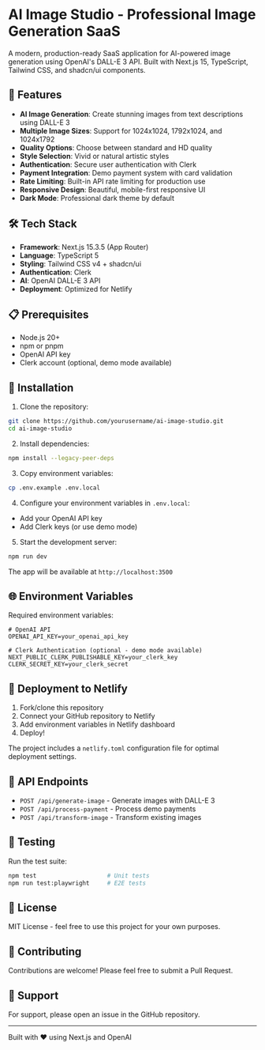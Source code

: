 # AI Image Studio - Professional Image Generation SaaS

A modern, production-ready SaaS application for AI-powered image generation using OpenAI's DALL-E 3 API. Built with Next.js 15, TypeScript, Tailwind CSS, and shadcn/ui components.

## 🚀 Features

- **AI Image Generation**: Create stunning images from text descriptions using DALL-E 3
- **Multiple Image Sizes**: Support for 1024x1024, 1792x1024, and 1024x1792
- **Quality Options**: Choose between standard and HD quality
- **Style Selection**: Vivid or natural artistic styles
- **Authentication**: Secure user authentication with Clerk
- **Payment Integration**: Demo payment system with card validation
- **Rate Limiting**: Built-in API rate limiting for production use
- **Responsive Design**: Beautiful, mobile-first responsive UI
- **Dark Mode**: Professional dark theme by default

## 🛠️ Tech Stack

- **Framework**: Next.js 15.3.5 (App Router)
- **Language**: TypeScript 5
- **Styling**: Tailwind CSS v4 + shadcn/ui
- **Authentication**: Clerk
- **AI**: OpenAI DALL-E 3 API
- **Deployment**: Optimized for Netlify

## 📋 Prerequisites

- Node.js 20+ 
- npm or pnpm
- OpenAI API key
- Clerk account (optional, demo mode available)

## 🔧 Installation

1. Clone the repository:
```bash
git clone https://github.com/yourusername/ai-image-studio.git
cd ai-image-studio
```

2. Install dependencies:
```bash
npm install --legacy-peer-deps
```

3. Copy environment variables:
```bash
cp .env.example .env.local
```

4. Configure your environment variables in `.env.local`:
- Add your OpenAI API key
- Add Clerk keys (or use demo mode)

5. Start the development server:
```bash
npm run dev
```

The app will be available at `http://localhost:3500`

## 🌐 Environment Variables

Required environment variables:

```env
# OpenAI API
OPENAI_API_KEY=your_openai_api_key

# Clerk Authentication (optional - demo mode available)
NEXT_PUBLIC_CLERK_PUBLISHABLE_KEY=your_clerk_key
CLERK_SECRET_KEY=your_clerk_secret
```

## 🚀 Deployment to Netlify

1. Fork/clone this repository
2. Connect your GitHub repository to Netlify
3. Add environment variables in Netlify dashboard
4. Deploy!

The project includes a `netlify.toml` configuration file for optimal deployment settings.

## 📝 API Endpoints

- `POST /api/generate-image` - Generate images with DALL-E 3
- `POST /api/process-payment` - Process demo payments
- `POST /api/transform-image` - Transform existing images

## 🧪 Testing

Run the test suite:
```bash
npm test                    # Unit tests
npm run test:playwright     # E2E tests
```

## 📄 License

MIT License - feel free to use this project for your own purposes.

## 🤝 Contributing

Contributions are welcome! Please feel free to submit a Pull Request.

## 📧 Support

For support, please open an issue in the GitHub repository.

---

Built with ❤️ using Next.js and OpenAI